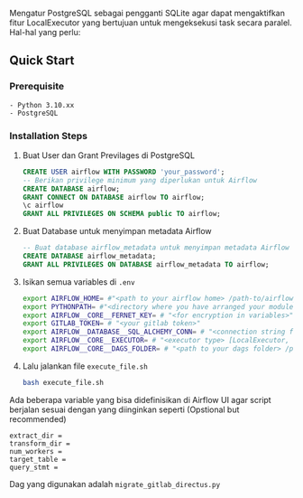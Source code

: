Mengatur PostgreSQL sebagai pengganti SQLite agar dapat mengaktifkan fitur LocalExecutor yang bertujuan untuk mengeksekusi task secara paralel. Hal-hal yang perlu: 

## Quick Start
### Prerequisite
    - Python 3.10.xx
    - PostgreSQL
### Installation Steps
1. Buat User dan Grant Previlages di PostgreSQL
    ```sql
    CREATE USER airflow WITH PASSWORD 'your_password';
    -- Berikan privilege minimum yang diperlukan untuk Airflow
    CREATE DATABASE airflow;
    GRANT CONNECT ON DATABASE airflow TO airflow;
    \c airflow
    GRANT ALL PRIVILEGES ON SCHEMA public TO airflow;
    ```
2. Buat Database untuk menyimpan metadata Airflow
    ```sql
    -- Buat database airflow_metadata untuk menyimpan metadata Airflow
    CREATE DATABASE airflow_metadata;
    GRANT ALL PRIVILEGES ON DATABASE airflow_metadata TO airflow;
    ```
3. Isikan semua variables di `.env`
    ```bash 
    export AIRFLOW_HOME= #"<path to your airflow home> /path-to/airflow_3.10" 
    export PYTHONPATH= #"<directory where you have arranged your modules> /path-to/top-of-dags"
    export AIRFLOW__CORE__FERNET_KEY= # "<for encryption in variables>"
    export GITLAB_TOKEN= # "<your gitlab token>"
    export AIRFLOW__DATABASE__SQL_ALCHEMY_CONN= # "<connection string for your database>"
    export AIRFLOW__CORE__EXECUTOR= # "<executor type> [LocalExecutor, CeleryExecutor, SequentialExecutor]>"
    export AIRFLOW__CORE__DAGS_FOLDER= # "<path to your dags folder> /path-to-/dags"```
4. Lalu jalankan file `execute_file.sh`
    ```bash
    bash execute_file.sh
    ```



Ada beberapa variable yang bisa didefinisikan di Airflow UI agar script berjalan sesuai dengan yang diinginkan seperti (Opstional but recommended)

```
extract_dir = 
transform_dir = 
num_workers = 
target_table = 
query_stmt = 
```

Dag yang digunakan adalah `migrate_gitlab_directus.py`
